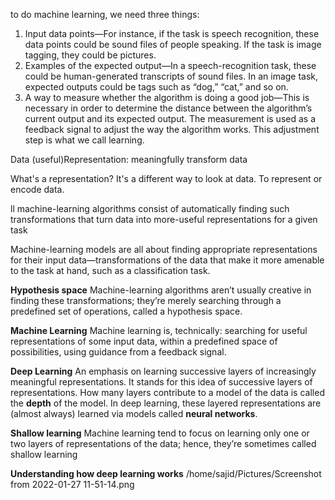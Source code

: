 to do machine learning, we need three things:
1. Input data points—For instance, if the task is speech recognition, these data
points could be sound files of people speaking. If the task is image tagging,
they could be pictures.
2. Examples of the expected output—In a speech-recognition task, these could be
human-generated transcripts of sound files. In an image task, expected outputs
could be tags such as “dog,” “cat,” and so on.
3. A way to measure whether the algorithm is doing a good job—This is necessary in
order to determine the distance between the algorithm’s current output and
its expected output. The measurement is used as a feedback signal to adjust
the way the algorithm works. This adjustment step is what we call learning.

Data (useful)Representation:
meaningfully transform data

What's a representation?
It's a different way to look at data. To represent or encode data.

ll machine-learning algorithms consist of automatically finding such transformations that turn data into more-useful representations for a given task

Machine-learning models are all about finding appropriate representations for their input data—transformations of the data that make it more amenable to the task at hand, such as a classification task.

**Hypothesis space**
Machine-learning algorithms aren’t usually creative in finding these transformations; they’re merely searching through a predefined set of
operations, called a hypothesis space.

**Machine Learning**
Machine learning is, technically: searching for useful representations of some input data, within a predefined space of possibilities, using guidance
from a feedback signal. 

**Deep Learning**
An emphasis on learning successive layers of increasingly
meaningful representations.
It stands for this idea of successive layers of representations. How many layers contribute to a model of the data is
called the **depth** of the model.
In deep learning, these layered representations are (almost always) learned via
models called **neural networks**.

**Shallow learning**
Machine learning tend to focus on learning only one or two layers of representations of the data; hence, they’re sometimes called shallow learning

**Understanding how deep learning works**
/home/sajid/Pictures/Screenshot from 2022-01-27 11-51-14.png